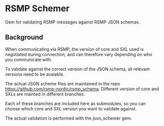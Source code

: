 # RSMP Schemer
Gem for validating RSMP messages against RSMP JSON schemas.

## Background
When communicating via RSMP, the version of core and SXL used is negotiated during connection, and can therefore vary depending on who you communicate with.

To validate against the correct version of the JSON schema, all relevant versions need to be avaiable.

The actual JSON scheme files are maintained in the repo https://github.com/rsmp-nordic/rsmp_schema. Different version of core and SXLs are mainted in different branches.

Each of these branches are included here as submodules, so you can choose which core and SXL version you want to validate against.

The actual validation is performed with the json_schemer gem.
